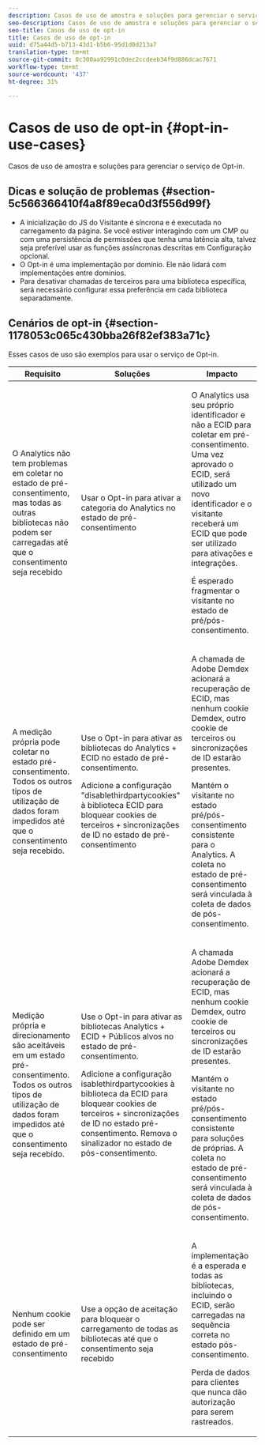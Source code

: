 ```yaml
---
description: Casos de uso de amostra e soluções para gerenciar o serviço de Opt-in.
seo-description: Casos de uso de amostra e soluções para gerenciar o serviço de Opt-in.
seo-title: Casos de uso de opt-in
title: Casos de uso de opt-in
uuid: d75a44d5-b713-43d1-b5b6-95d1d0d213a7
translation-type: tm+mt
source-git-commit: 0c300aa92991c0dec2ccdeeb34f9d886dcac7671
workflow-type: tm+mt
source-wordcount: '437'
ht-degree: 31%

---
```



# Casos de uso de opt-in {#opt-in-use-cases}

Casos de uso de amostra e soluções para gerenciar o serviço de Opt-in.

## Dicas e solução de problemas {#section-5c566366410f4a8f89eca0d3f556d99f}

* A inicialização do JS do Visitante é síncrona e é executada no carregamento da página. Se você estiver interagindo com um CMP ou com uma persistência de permissões que tenha uma latência alta, talvez seja preferível usar as funções assíncronas descritas em Configuração [](../../implementation-guides/opt-in-service/getting-started.md#section-cf9ab638780141c9b62dc57cf00b7047)opcional.
* O Opt-in é uma implementação por domínio. Ele não lidará com implementações entre domínios.
* Para desativar chamadas de terceiros para uma biblioteca específica, será necessário configurar essa preferência em cada biblioteca separadamente.

## Cenários de opt-in  {#section-1178053c065c430bba26f82ef383a71c}

Esses casos de uso são exemplos para usar o serviço de Opt-in.

<table id="table_83C85343611344D8A8315157C1B4240F"> 
 <thead> 
  <tr> 
   <th colname="col1" class="entry"> Requisito </th> 
   <th colname="col2" class="entry"> Soluções </th> 
   <th colname="col3" class="entry"> Impacto </th> 
  </tr>
 </thead>
 <tbody> 
  <tr> 
   <td colname="col1"> <p>O Analytics não tem problemas em coletar no estado de pré-consentimento, mas todas as outras bibliotecas não podem ser carregadas até que o consentimento seja recebido </p> </td> 
   <td colname="col2"> <p>Usar o Opt-in para ativar a categoria do Analytics no estado de pré-consentimento </p> </td> 
   <td colname="col3"> <p>O Analytics usa seu próprio identificador e não a ECID para coletar em pré-consentimento. Uma vez aprovado o ECID, será utilizado um novo identificador e o visitante receberá um ECID que pode ser utilizado para ativações e integrações. </p> <p>É esperado fragmentar o visitante no estado de pré/pós-consentimento. </p> </td> 
  </tr> 
  <tr> 
   <td colname="col1"> <p>A medição própria pode coletar no estado pré-consentimento. Todos os outros tipos de utilização de dados foram impedidos até que o consentimento seja recebido. </p> </td> 
   <td colname="col2"> <p>Use o Opt-in para ativar as bibliotecas do Analytics + ECID no estado de pré-consentimento. </p> <p>Adicione a configuração "disablethirdpartycookies" à biblioteca ECID para bloquear cookies de terceiros + sincronizações de ID no estado de pré-consentimento </p> </td> 
   <td colname="col3"> <p>A chamada de Adobe Demdex acionará a recuperação de ECID, mas nenhum cookie Demdex, outro cookie de terceiros ou sincronizações de ID estarão presentes. </p> <p>Mantém o visitante no estado pré/pós-consentimento consistente para o Analytics. A coleta no estado de pré-consentimento será vinculada à coleta de dados de pós-consentimento. </p> </td> 
  </tr> 
  <tr> 
   <td colname="col1"> <p>Medição própria e direcionamento são aceitáveis em um estado pré-consentimento. Todos os outros tipos de utilização de dados foram impedidos até que o consentimento seja recebido. </p> </td> 
   <td colname="col2"> <p>Use o Opt-in para ativar as bibliotecas Analytics + ECID + Públicos alvos no estado de pré-consentimento. </p> <p>Adicione a configuração <span class="codeph">isablethirdpartycookies</span> à biblioteca da ECID para bloquear cookies de terceiros + sincronizações de ID no estado pré-consentimento. Remova o sinalizador no estado de pós-consentimento. </p> </td> 
   <td colname="col3"> <p>A chamada Adobe Demdex acionará a recuperação de ECID, mas nenhum cookie Demdex, outro cookie de terceiros ou sincronizações de ID estarão presentes. </p> <p>Mantém o visitante no estado pré/pós-consentimento consistente para soluções de próprias. A coleta no estado de pré-consentimento será vinculada à coleta de dados de pós-consentimento. </p> </td> 
  </tr> 
  <tr> 
   <td colname="col1"> <p>Nenhum cookie pode ser definido em um estado de pré-consentimento </p> </td> 
   <td colname="col2"> <p>Use a opção de aceitação para bloquear o carregamento de todas as bibliotecas até que o consentimento seja recebido </p> </td> 
   <td colname="col3"> <p>A implementação é a esperada e todas as bibliotecas, incluindo o ECID, serão carregadas na sequência correta no estado pós-consentimento. </p> <p>Perda de dados para clientes que nunca dão autorização para serem rastreados. </p> </td> 
  </tr> 
 </tbody> 
</table>

